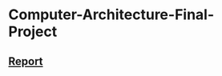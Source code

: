 # Computer-Architecture-Final-Project
## [Report](https://docs.google.com/document/d/1__nYa1G_0Vt6yw9OH0J4839H8O2C567bBy_x_15XRJQ/edit?usp=sharing)
